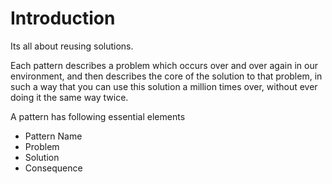 # Introduction

Its all about reusing solutions. 

Each pattern describes a problem which occurs over and over again in our environment, and then describes the core of the solution to that problem, in such a way that you can use this solution a million times over, without ever doing it the same way twice. 

A pattern has following essential elements

*  Pattern Name
*  Problem
*  Solution
*  Consequence

